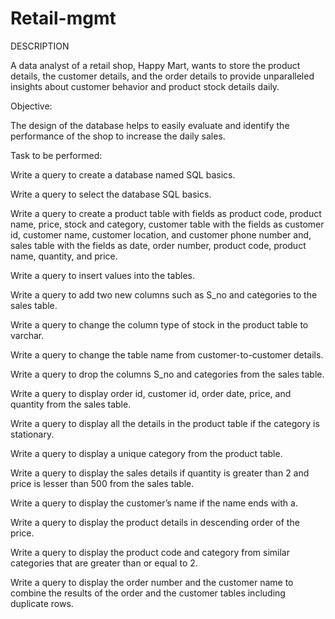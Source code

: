 # Retail-mgmt

DESCRIPTION

A data analyst of a retail shop, Happy Mart, wants to store the product details, the customer details, and the order details to provide unparalleled insights about customer behavior and product stock details daily.

Objective:

The design of the database helps to easily evaluate and identify the performance of the shop to increase the daily sales.

Task to be performed:

Write a query to create a database named SQL basics.

Write a query to select the database SQL basics.

Write a query to create a product table with fields as product code, product name, price, stock and category, customer table with the fields as customer id, customer name, customer location, and customer phone number and, sales table with the fields as date, order number, product code, product name, quantity, and price.

Write a query to insert values into the tables.

Write a query to add two new columns such as S_no and categories to the sales table.

Write a query to change the column type of stock in the product table to varchar.

Write a query to change the table name from customer-to-customer details.

Write a query to drop the columns S_no and categories from the sales table.

Write a query to display order id, customer id, order date, price, and quantity from the sales table.

Write a query to display all the details in the product table if the category is stationary.

Write a query to display a unique category from the product table.

Write a query to display the sales details if quantity is greater than 2 and price is lesser than 500 from the sales table.

Write a query to display the customer’s name if the name ends with a.

Write a query to display the product details in descending order of the price.

Write a query to display the product code and category from similar categories that are greater than or equal to 2.

Write a query to display the order number and the customer name to combine the results of the order and the customer tables including duplicate rows.
